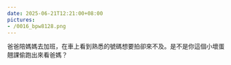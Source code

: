 ```yaml
---
date: 2025-06-21T12:21:00+08:00
pictures:
- /0016_bpw8128.png
---
```


爸爸陪媽媽去加班，在車上看到熟悉的號碼想要拍卻來不及。是不是你這個小壞蛋翹課偷跑出來看爸媽？
